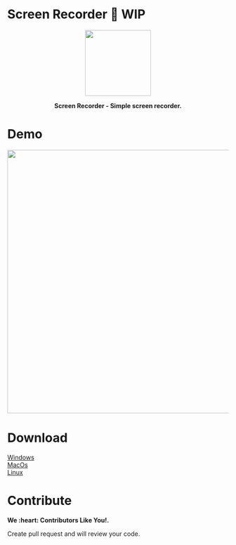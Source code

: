 # Screen Recorder 🚧 WIP
<p align="center">
<img src="https://github.com/era7imOSS/ScreenRecorder/blob/main/Renderer/images/icon.png" width="150" > 
</p>
<p align="center">
<strong>Screen Recorder - Simple screen recorder.</strong>
</p>

# Demo
<p align="center">
<img src="" width="600">  
</p> 

# Download  

<a href="" rel="nofollow">Windows</a>  
<a href="" rel="nofollow">MacOs</a>  
<a href="" rel="nofollow">Linux</a>

# Contribute  
<p>
<strong>We :heart: Contributors Like You!. </strong>      
</p> 
<p>
Create pull request and will review your code.
</p> 









